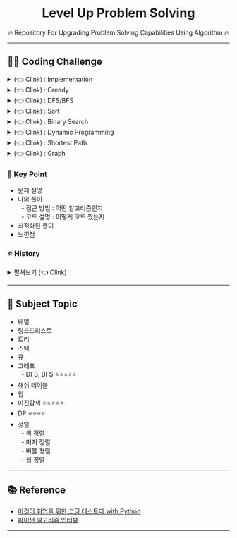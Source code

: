<div align=center>
<h1> Level Up Problem Solving </h1>
🔥 Repository For Upgrading Problem Solving Capabilities Using Algorithm 🔥
</div>

<hr>
<h2> 👨‍💻 Coding Challenge </h2>
<details>
  <summary> (👈 Clink) : Implementation  </summary>
<ul>
  <li> https://programmers.co.kr/learn/courses/30/lessons/12917</li>
  <li> https://programmers.co.kr/learn/courses/30/lessons/42840</li>
  <li> https://programmers.co.kr/learn/courses/30/lessons/12919</li>
  <li> https://programmers.co.kr/learn/courses/30/lessons/12903</li>
  <li> https://programmers.co.kr/learn/courses/30/lessons/12948</li>
  <li> https://programmers.co.kr/learn/courses/30/lessons/12982</li>
  <li> https://programmers.co.kr/learn/courses/30/lessons/12969</li>
  <li> https://programmers.co.kr/learn/courses/30/lessons/12954</li>
  <li> https://programmers.co.kr/learn/courses/30/lessons/68644</li>
  <li> https://programmers.co.kr/learn/courses/30/lessons/12901</li>
  <li> https://programmers.co.kr/learn/courses/30/lessons/68935</li>
  <li> https://programmers.co.kr/learn/courses/30/lessons/12926</li>
  <li> https://programmers.co.kr/learn/courses/30/lessons/42862</li>
  <li> https://programmers.co.kr/learn/courses/30/lessons/12917</li>
  <li> https://programmers.co.kr/learn/courses/30/lessons/12950</li>
  <li> 이것이 코딩테스트다 Q-7 럭키 스트레이트</li>
  <li> 이것이 코딩테스트다 Q-8 문자열 재정렬</li>
  <li> 이것이 코딩테스트다 Q-9 문자열 압축</li>
  <li> 이것이 코딩테스트다 Q-10 자물쇠와 열쇠</li>
  <li> 이것이 코딩테스트다 Q-11 뱀</li>
  <li> 이것이 코딩테스트다 Q-12 기둥고 보 설치</li>
  <li> 이것이 코딩테스트다 Q-13 치킨 배달</li>
  <li> 이것이 코딩테스트다 Q-14 외벽 점검</li>
</ul>
</details>
<details>
  <summary> (👈 Clink) : Greedy  </summary> 
<ul>
  <li> 이것이 코딩테스트다 Q-1 모험가길드</li>
  <li> 이것이 코딩테스트다 Q-2 곱하기 또는 더하기</li>
  <li> 이것이 코딩테스트다 Q-3 문자열 뒤집기</li>
  <li> 이것이 코딩테스트다 Q-4 만들수 없는 금액</li>
  <li> 이것이 코딩테스트다 Q-5 볼링공 고르기</li>
  <li> 이것이 코딩테스트다 Q-6 무지의 먹방 라이브</li>
</ul>
</details>
<details>
  <summary> (👈 Clink) : DFS/BFS  </summary>
  <ul>
    <li> 이것이 코딩테스트다 Q-15 특정 거리 도시 찾기</li>
    <li> 이것이 코딩테스트다 Q-16 연구소</li>
    <li> 이것이 코딩테스트다 Q-17 경쟁적 전염</li>
    <li> 이것이 코딩테스트다 Q-18 괄호 변환</li>
    <li> 이것이 코딩테스트다 Q-19 연산자 끼워 넣기</li> 
    <li> 이것이 코딩테스트다 Q-20 감시 피하기</li>
    <li> 이것이 코딩테스트다 Q-21 인구 이동</li>
    <li> 이것이 코딩테스트다 Q-22 블록 이동하기</li>
  </ul>
</details>
<details>
  <summary> (👈 Clink) : Sort  </summary>
  <ul>
    <li> 이것이 코딩테스트다 Q-23 국영수</li>
    <li> 이것이 코딩테스트다 Q-24 안테나</li>
    <li> 이것이 코딩테스트다 Q-25 실패율</li> 
    <li> 이것이 코딩테스트다 Q-26 카드 정렬하기</li>
  </ul>
</details>
<details>
  <summary> (👈 Clink) : Binary Search  </summary>
  <ul>
    <li> 이것이 코딩테스트다 Q-27 정렬된 배열에서 특정 수의 개수 구하기</li>
    <li> 이것이 코딩테스트다 Q-28 고정점 찾기</li>
    <li> 이것이 코딩테스트다 Q-29 공유기 설치</li>
    <li> 이것이 코딩테스트다 Q-30 가사 검색</li>
  </ul>
</details>
<details>
  <summary> (👈 Clink) : Dynamic Programming  </summary>
  <ul>
    <li> 이것이 코딩테스트다 Q-31 금광</li>
    <li> 이것이 코딩테스트다 Q-32 정수 삼각형</li>
    <li> 이것이 코딩테스트다 Q-33 퇴사</li>
    <li> 이것이 코딩테스트다 Q-34 병사 배치하기</li>
    <li> 이것이 코딩테스트다 Q-35 못생긴 수</li>
    <li> 이것이 코딩테스트다 Q-36 편집 거리</li>
  </ul>
</details>
<details>
  <summary> (👈 Clink) : Shortest Path  </summary>
  <ul>
    <li> 이것이 코딩테스트다 Q-37 플로이드</li>
    <li> 이것이 코딩테스트다 Q-38 정확한 순위</li>
    <li> 이것이 코딩테스트다 Q-39 화성 탐사</li>
    <li> 이것이 코딩테스트다 Q-40 숨바꼭질</li>
  </ul>
</details>
<details>
  <summary> (👈 Clink) : Graph  </summary>
  <ul>
    <li> 이것이 코딩테스트다 Q-41 여행 계획</li>
    <li> 이것이 코딩테스트다 Q-42 탑승구</li>
    <li> 이것이 코딩테스트다 Q-43 어두운 길</li>
    <li> 이것이 코딩테스트다 Q-44 행성 터널</li>
    <li> 이것이 코딩테스트다 Q-45 최종 순위</li>
  </ul>
</details>
<h3> 🔑 Key Point  </h3>
<ul>
  <li> 문제 설명</li>
  <li> 나의 풀이
    <br>&nbsp&nbsp- 접근 방법 : 어떤 알고리즘인지
    <br>&nbsp&nbsp- 코드 설명 : 어떻게 코드 짰는지
  </li>
  <li> 최적화된 풀이</li>
  <li> 느낀점</li>
</ul>
<h3> ⭐️ History  </h3>
<details>
  <summary> 펼쳐보기 (👈 Clink)  </summary>
  <ul>
    <li> 💫 21.06.06 1문제 달성 </li>
  </ul>
</details>

<hr>
<h2> 📝 Subject Topic</h2>
<ul>
  <li> 배열</li>
  <li> 링크드리스트</li>
  <li> 트리</li>
  <li> 스택</li>
  <li> 큐</li>
  <li> 그래프
  <br>&nbsp&nbsp- DFS, BFS ⭐⭐⭐⭐⭐
  </li>
  <li> 해쉬 테이블</li>
  <li> 힙</li>
  <li> 이진탐색 ⭐⭐⭐⭐⭐</li>
  <li> DP ⭐⭐⭐⭐</li>
  <li> 정렬
  <br>&nbsp&nbsp- 퀵 정렬
  <br>&nbsp&nbsp- 머지 정렬
  <br>&nbsp&nbsp- 버블 정렬
  <br>&nbsp&nbsp- 힙 정렬
  </li>
</ul>

<hr>
<h2> 📚 Reference</h2>

  - [이것이 취업을 위한 코딩 테스트다 with Python](https://github.com/ndb796/python-for-coding-test)
  - [파이썬 알고리즘 인터뷰](https://github.com/onlybooks/algorithm-interview)
  
<hr>
